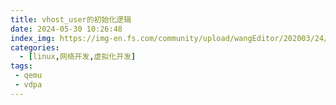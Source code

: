 ```yaml
---
title: vhost_user的初始化逻辑
date: 2024-05-30 10:26:48
index_img: https://img-en.fs.com/community/upload/wangEditor/202003/24/_1585046553_TZOmBePO8Z.jpg
categories:
  - [linux,网络开发,虚拟化开发]
tags:
 - qemu
 - vdpa
---
```



